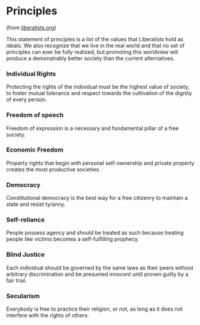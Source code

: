 # Principles
(from [liberalists.org](http://liberalists.org/principles/))

This statement of principles is a list of the values that Liberalists hold as ideals. We also recognize that we live in the real world and that no set of principles can ever be fully realized, but promoting this worldview will produce a demonstrably better society than the current alternatives.

### Individual Rights
Protecting the rights of the individual must be the highest value of society, to foster mutual tolerance and respect towards the cultivation of the dignity of every person.

### Freedom of speech
Freedom of expression is a necessary and fundamental pillar of a free society.

### Economic Freedom
Property rights that begin with personal self-ownership and private property creates the most productive societies.

### Democracy
Constitutional democracy is the best way for a free citizenry to maintain a state and resist tyranny.

### Self-reliance
People possess agency and should be treated as such because treating people like victims becomes a self-fulfilling prophecy.

### Blind Justice
Each individual should be governed by the same laws as their peers without arbitrary discrimination and be presumed innocent until proven guilty by a fair trial.

### Secularism
Everybody is free to practice their religion, or not, as long as it does not interfere with the rights of others.
